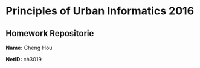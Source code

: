 # Principles of Urban Informatics 2016

## Homework Repositorie

**Name:** Cheng Hou 

**NetID:** ch3019
